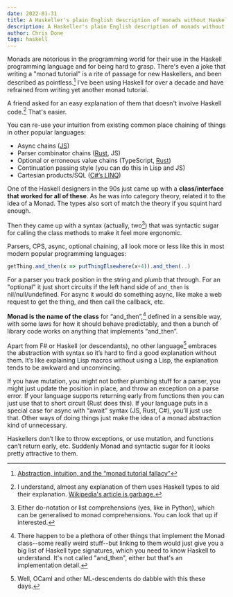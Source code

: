 ```yaml
---
date: 2022-01-31
title: A Haskeller's plain English description of monads without Haskell code
description: A Haskeller's plain English description of monads without Haskell code
author: Chris Done
tags: haskell
---
```


Monads are notorious in the programming world for their use in the Haskell
programming language and for being hard to grasp. There's even a joke that
writing a "monad tutorial" is a rite of passage for new Haskellers, and been 
described as pointless.[^2] I've been
using Haskell for over a decade and have refrained from writing 
yet another monad tutorial. 

A friend asked for an easy explanation of them
that doesn't involve Haskell code.[^3] That's easier.

You can re-use your intuition from existing common place chaining of things 
in other popular languages: 

* Async chains ([JS](https://developer.mozilla.org/en-US/docs/Web/JavaScript/Reference/Global_Objects/Promise))
* Parser combinator chains ([Rust](https://github.com/Geal/nom), JS)
* Optional or erroneous value chains (TypeScript, [Rust](https://doc.rust-lang.org/std/result/))
* Continuation passing style (you can do this in Lisp and JS)
* Cartesian products/SQL ([C#’s LINQ](https://en.wikipedia.org/wiki/Language_Integrated_Query))

One of the Haskell designers in the 90s just came up with a **class/interface 
that worked for all of these**. As he was into category theory, related it 
to the idea of a Monad. The types also sort of match the theory if you 
squint hard enough.

Then they came up with a syntax (actually, two[^1]) that was syntactic sugar for 
calling the class methods to make it feel more ergonomic.

Parsers, CPS, async, optional chaining, all look more or less like this in most modern
popular programming languages:

```javascript
getThing.and_then(x => putThingElsewhere(x+4)).and_then(..)
```

For a parser you track position in the string and plumb that through. For 
an "optional" it just short circuits if the left hand side of `and_then` is 
nil/null/undefined. For async it would do something async, like make
a web request to get the thing, and then call the callback, etc.

**Monad is the name of the class** for “and_then”,[^4] defined in a sensible way, 
with some laws for how it should behave predictably, and then a bunch of 
library code works on anything that implements “and_then”. 

Apart from F# or Haskell (or descendants), no other language[^5] embraces 
the abstraction with syntax so it’s hard to find a good explanation without 
them. It’s like explaining Lisp macros without using a Lisp, the 
explanation tends to be awkward and unconvincing.

If you have mutation, you might not bother plumbing stuff for a parser, 
you might just update the position in place, and throw an exception 
on a parse error. If your language supports returning early from 
functions then you can just use that to short circuit (Rust does this). 
If your language puts in a special case for async with “await” 
syntax (JS, Rust, C#), you’ll just use that. Other ways of doing 
things just make the idea of a monad abstraction kind of unnecessary.

Haskellers don’t like to throw exceptions, or use mutation, and 
functions can’t return early, etc. Suddenly Monad and syntactic sugar for it 
looks pretty attractive to them. 

[^1]: Either do-notation or list comprehensions (yes, like in Python), which can be generalised to monad comprehensions. You can look that up if interested.

[^2]: [Abstraction, intuition, and the “monad tutorial fallacy”](https://byorgey.wordpress.com/2009/01/12/abstraction-intuition-and-the-monad-tutorial-fallacy/)

[^3]: I understand, almost any explanation of them uses Haskell types to aid their explanation. [Wikipedia's article is garbage.](https://en.wikipedia.org/wiki/Monad_(functional_programming))

[^4]: There happen to be a plethora of other
things that implement the Monad class--some really weird stuff--but linking to them would just give
you a big list of Haskell type signatures, which you need to know Haskell to understand. It's not called "and_then", either
but that's an implementation detail. 

[^5]: Well, OCaml and other ML-descendents do dabble with this these days.
